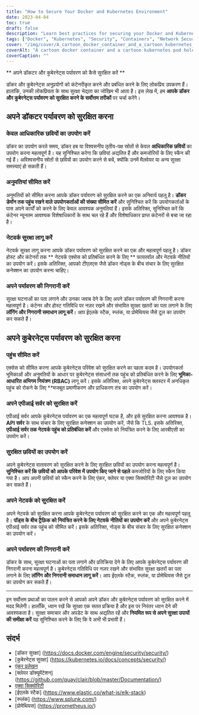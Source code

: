 ```yaml
---
title: "How to Secure Your Docker and Kubernetes Environment"
date: 2023-04-04
toc: true
draft: false
description: "Learn best practices for securing your Docker and Kubernetes environment, including using official images, limiting permissions, and implementing network security."
tags: ["Docker", "Kubernetes", "Security", "Containers", "Network Security", "RBAC", "API Server", "Vulnerabilities", "Monitoring", "Logging", "Firewalls", "TLS", "Anchore", "Clair", "Aqua Security", "ELK Stack", "Splunk", "Prometheus", "Cybersecurity", "Best Practices"]
cover: "/img/cover/A_cartoon_docker_container_and_a_cartoon_kubernetes_pod.png"
coverAlt: "A cartoon docker container and a cartoon kubernetes pod holding hands and standing on top of a locked safe. The background is a wall of computer code."
coverCaption: ""
---
```

 ** अपने डॉकटर और कुबेरनेट्स पर्यावरण को कैसे सुरक्षित करें **  डॉकर और कुबेरनेट्स अनुप्रयोगों को कंटेनरीकृत करने और प्रबंधित करने के लिए लोकप्रिय उपकरण हैं। हालांकि, उनकी लोकप्रियता के साथ सुरक्षा भेद्यता का जोखिम भी आता है। इस लेख में, हम **आपके डॉकर और कुबेरनेट्स पर्यावरण को सुरक्षित करने के सर्वोत्तम तरीकों** पर चर्चा करेंगे।  ## अपने डॉकटर पर्यावरण को सुरक्षित करना  ### केवल आधिकारिक छवियों का उपयोग करें  डॉकर का उपयोग करते समय, डॉकर हब या विश्वसनीय तृतीय-पक्ष स्रोतों से केवल **आधिकारिक छवियों** का उपयोग करना महत्वपूर्ण है। यह सुनिश्चित करेगा कि छवियां अद्यतित हैं और कमजोरियों के लिए स्कैन की गई हैं। अविश्वसनीय स्रोतों से छवियों का उपयोग करने से बचें, क्योंकि उनमें मैलवेयर या अन्य सुरक्षा समस्याएं हो सकती हैं।  ### अनुमतियां सीमित करें  अनुमतियों को सीमित करना आपके डॉकर पर्यावरण को सुरक्षित करने का एक अनिवार्य पहलू है। **डॉकर डेमॉन तक पहुंच रखने वाले उपयोगकर्ताओं की संख्या सीमित करें** और सुनिश्चित करें कि उपयोगकर्ताओं के पास अपने कार्यों को करने के लिए केवल आवश्यक अनुमतियां हैं। इसके अतिरिक्त, सुनिश्चित करें कि कंटेनर न्यूनतम आवश्यक विशेषाधिकारों के साथ चल रहे हैं और विशेषाधिकार प्राप्त कंटेनरों से बचा जा रहा है।  ### नेटवर्क सुरक्षा लागू करें  नेटवर्क सुरक्षा लागू करना आपके डॉकर पर्यावरण को सुरक्षित करने का एक और महत्वपूर्ण पहलू है। डॉकर होस्ट और कंटेनरों तक ** नेटवर्क एक्सेस को प्रतिबंधित करने के लिए ** फायरवॉल और नेटवर्क नीतियों का उपयोग करें। इसके अतिरिक्त, आपको टीएलएस जैसे डॉकर नोड्स के बीच संचार के लिए सुरक्षित कनेक्शन का उपयोग करना चाहिए।  ### अपने पर्यावरण की निगरानी करें  सुरक्षा घटनाओं का पता लगाने और उनका जवाब देने के लिए अपने डॉकर पर्यावरण की निगरानी करना महत्वपूर्ण है। कंटेनर और होस्ट गतिविधि पर नज़र रखने और संभावित सुरक्षा खतरों का पता लगाने के लिए **लॉगिंग और निगरानी समाधान लागू करें**। आप ईएलके स्टैक, स्प्लंक, या प्रोमेथियस जैसे टूल का उपयोग कर सकते हैं।  ## अपने कुबेरनेट्स पर्यावरण को सुरक्षित करना  ### पहुंच सीमित करें  एक्सेस को सीमित करना आपके कुबेरनेट्स परिवेश को सुरक्षित करने का पहला कदम है। उपयोगकर्ता भूमिकाओं और अनुमतियों के आधार पर कुबेरनेट्स संसाधनों तक पहुंच को प्रतिबंधित करने के लिए **भूमिका-आधारित अभिगम नियंत्रण (RBAC)** लागू करें। इसके अतिरिक्त, अपने कुबेरनेट्स क्लस्टर में अनधिकृत पहुंच को रोकने के लिए **मजबूत प्रमाणीकरण और प्राधिकरण तंत्र का उपयोग करें।  ### अपने एपीआई सर्वर को सुरक्षित करें  एपीआई सर्वर आपके कुबेरनेट्स पर्यावरण का एक महत्वपूर्ण घटक है, और इसे सुरक्षित करना आवश्यक है। **API सर्वर** के साथ संचार के लिए सुरक्षित कनेक्शन का उपयोग करें, जैसे कि TLS. इसके अतिरिक्त, **एपीआई सर्वर तक नेटवर्क पहुंच को प्रतिबंधित करें** और एक्सेस को नियंत्रित करने के लिए आरबीएसी का उपयोग करें।  ### सुरक्षित छवियों का उपयोग करें  अपने कुबेरनेट्स वातावरण को सुरक्षित करने के लिए सुरक्षित छवियों का उपयोग करना महत्वपूर्ण है। **सुनिश्चित करें कि छवियों को आपके परिवेश में उपयोग किए जाने से पहले** कमजोरियों के लिए स्कैन किया गया है। आप अपनी छवियों को स्कैन करने के लिए एंकर, क्लेयर या एक्वा सिक्योरिटी जैसे टूल का उपयोग कर सकते हैं।  ### अपने नेटवर्क को सुरक्षित करें  अपने नेटवर्क को सुरक्षित करना आपके कुबेरनेट्स पर्यावरण को सुरक्षित करने का एक और महत्वपूर्ण पहलू है। **पॉड्स के बीच ट्रैफ़िक को नियंत्रित करने के लिए नेटवर्क नीतियों का उपयोग करें** और अपने कुबेरनेट्स एपीआई सर्वर तक पहुंच को सीमित करें। इसके अतिरिक्त, नोड्स के बीच संचार के लिए सुरक्षित कनेक्शन का उपयोग करें।  ### अपने पर्यावरण की निगरानी करें  डॉकर के साथ, सुरक्षा घटनाओं का पता लगाने और प्रतिक्रिया देने के लिए आपके कुबेरनेट्स पर्यावरण की निगरानी करना महत्वपूर्ण है। कुबेरनेट्स गतिविधि पर नज़र रखने और संभावित सुरक्षा खतरों का पता लगाने के लिए **लॉगिंग और निगरानी समाधान लागू करें**। आप ईएलके स्टैक, स्प्लंक, या प्रोमेथियस जैसे टूल का उपयोग कर सकते हैं।  ______  इन सर्वोत्तम प्रथाओं का पालन करने से आपको अपने डॉकर और कुबेरनेट्स पर्यावरण को सुरक्षित करने में मदद मिलेगी। हालाँकि, ध्यान रखें कि सुरक्षा एक सतत प्रक्रिया है और इस पर निरंतर ध्यान देने की आवश्यकता है। सुरक्षा समाचार और अपडेट के साथ अद्यतित रहें और **नियमित रूप से अपने सुरक्षा उपायों की समीक्षा करें** यह सुनिश्चित करने के लिए कि वे अभी भी प्रभावी हैं।  ## संदर्भ  - [डॉकर सुरक्षा] (https://docs.docker.com/engine/security/security/) - [कुबेरनेट्स सुरक्षा] (https://kubernetes.io/docs/concepts/security/) - [एंकर प्रलेखन](https://docs.anchore.com/) - [क्लेयर डॉक्यूमेंटेशन] (https://github.com/quay/clair/blob/master/Documentation/) - [एक्वा सिक्योरिटी](https://www.aquasec.com/) - [ईएलके स्टैक] (https://www.elastic.co/what-is/elk-stack) - [स्प्लंक] (https://www.splunk.com/) - [प्रोमेथियस] (https://prometheus.io/)